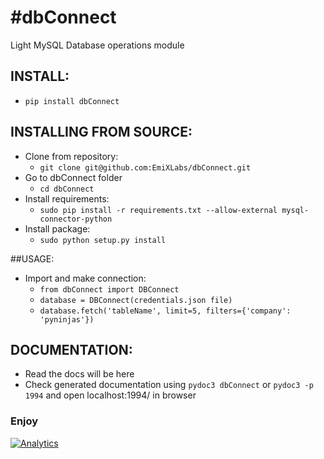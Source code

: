 #dbConnect
===
Light MySQL Database operations module

## INSTALL:
* ``pip install dbConnect``

## INSTALLING FROM SOURCE:
* Clone from repository:
  - ``git clone git@github.com:EmiXLabs/dbConnect.git``
* Go to dbConnect folder
  - ``cd dbConnect``
* Install requirements:
  - ```sudo pip install -r requirements.txt --allow-external mysql-connector-python```
* Install package:
  - ``sudo python setup.py install``

##USAGE:
* Import and make connection:
    - ``from dbConnect import DBConnect``
    - ``database = DBConnect(credentials.json file)``
    - ``database.fetch('tableName', limit=5, filters={'company': 'pyninjas'})``

## DOCUMENTATION:
* Read the docs will be here
* Check generated documentation using ``pydoc3 dbConnect`` or ``pydoc3 -p 1994`` and open localhost:1994/ in browser

### Enjoy

[![Analytics](https://ga-beacon.appspot.com/UA-36541010-2/dbConnect/Readme)](http://www.mastizada.com)
